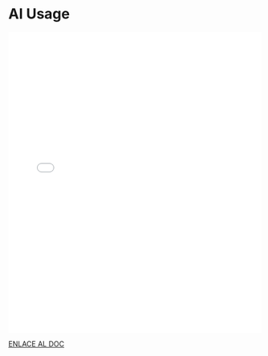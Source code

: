 # AI Usage

<MDXLayout>
  <embed src="/assets/files/02-AI-usage-e63bc4af92ccf01f7623a56871c537b1.pdf" type="application/pdf" width="100%" height="600px" />
</MDXLayout>

[ENLACE AL DOC](../../../static/PDFs/S1/02-AI-usage.pdf)